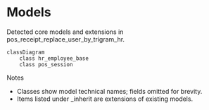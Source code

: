 # Models

Detected core models and extensions in pos_receipt_replace_user_by_trigram_hr.

```mermaid
classDiagram
    class hr_employee_base
    class pos_session
```

Notes
- Classes show model technical names; fields omitted for brevity.
- Items listed under _inherit are extensions of existing models.
